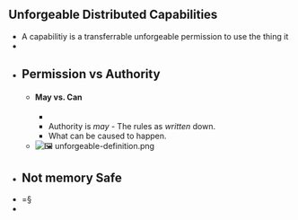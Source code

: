 ## Unforgeable Distributed Capabilities
- A capabilitiy is a transferrable unforgeable permission to use the thing it
-
- ## Permission vs Authority
	- #### May vs. Can
		-
		- Authority is *may* - The rules as *written* down.
		- What can be caused to happen.
	- ![🖼 unforgeable-definition.png](../assets/unforgeable-definition.png)
- ## Not memory Safe
- =§
-